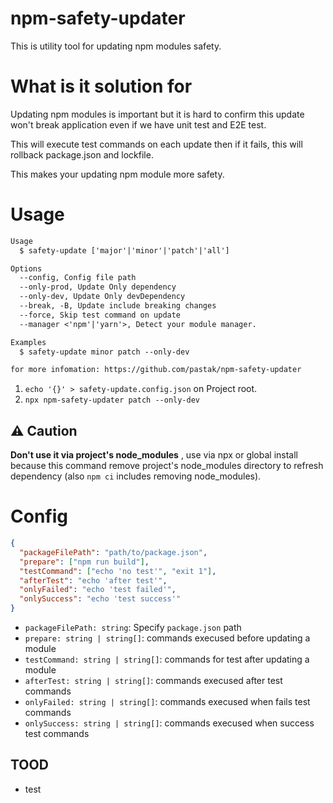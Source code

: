 # npm-safety-updater

This is utility tool for updating npm modules safety.

# What is it solution for

Updating npm modules is important but it is hard to confirm this update won't break application even if we have unit test and E2E test.

This will execute test commands on each update then if it fails, this will rollback package.json and lockfile.

This makes your updating npm module more safety.

# Usage

```txt
Usage
  $ safety-update ['major'|'minor'|'patch'|'all']

Options
  --config, Config file path
  --only-prod, Update Only dependency
  --only-dev, Update Only devDependency
  --break, -B, Update include breaking changes
  --force, Skip test command on update
  --manager <'npm'|'yarn'>, Detect your module manager.

Examples
  $ safety-update minor patch --only-dev

for more infomation: https://github.com/pastak/npm-safety-updater
```

1. `echo '{}' > safety-update.config.json` on Project root.
2. `npx npm-safety-updater patch --only-dev`

## ⚠️ Caution

**Don't use it via project's node_modules** , use via npx or global install because this command remove project's node_modules directory to refresh dependency (also `npm ci` includes removing node_modules).

# Config

```json
{
  "packageFilePath": "path/to/package.json",
  "prepare": ["npm run build"],
  "testCommand": ["echo 'no test'", "exit 1"],
  "afterTest": "echo 'after test'",
  "onlyFailed": "echo 'test failed'",
  "onlySuccess": "echo 'test success'"
}
```

- `packageFilePath: string`: Specify `package.json` path
- `prepare: string | string[]`: commands execused before updating a module
- `testCommand: string | string[]`: commands for test after updating a module
- `afterTest: string | string[]`: commands execused after test commands
- `onlyFailed: string | string[]`: commands execused when fails test commands
- `onlySuccess: string | string[]`: commands execused when success test commands

## TOOD

- test
